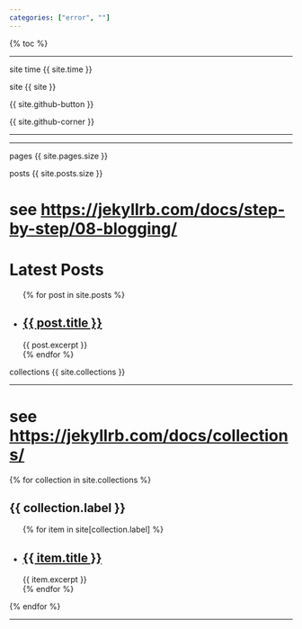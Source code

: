 ```yaml
---
categories: ["error", ""]
---
```

{% toc %}

---

site time {{ site.time }}

site {{ site }}

{{ site.github-button }}

{{ site.github-corner }}

---

---

pages {{ site.pages.size }}

posts {{ site.posts.size }} 

# see <https://jekyllrb.com/docs/step-by-step/08-blogging/>
<h1>Latest Posts</h1>
<ul>
  {% for post in site.posts %}
    <li>
      <h2><a href="{{ post.url | relative_url }}">{{ post.title }}</a></h2>
      {{ post.excerpt }}
    </li>
  {% endfor %}
</ul>

collections {{ site.collections }}

---

# see <https://jekyllrb.com/docs/collections/>

{% for collection in site.collections %}
  <h2>{{ collection.label }}</h2>
  <ul>
  {% for item in site[collection.label] %}
    <li>
      <h2><a href="{{ item.url | relative_url }}">{{ item.title }}</a></h2>
      {{ item.excerpt }}
    </li>
  {% endfor %}
  </ul>
{% endfor %}

---


